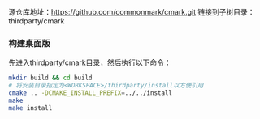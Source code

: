 
源仓库地址：https://github.com/commonmark/cmark.git
链接到子树目录：thirdparty/cmark

### 构建桌面版

先进入thirdparty/cmark目录，然后执行以下命令：

```bash
mkdir build && cd build
# 将安装目录指定为<WORKSPACE>/thirdparty/install以方便引用
cmake .. -DCMAKE_INSTALL_PREFIX=../../install
make
make install

```